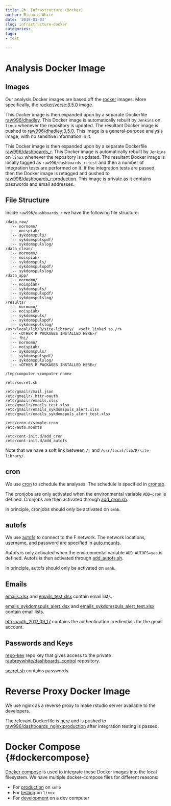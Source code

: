 ```yaml
---
title: 2b. Infrastructure (Docker)
author: Richard White
date: '2019-01-03'
slug: infrastructure-docker
categories:
tags: 
- test

---
```



# Analysis Docker Image

## Images

Our analysis Docker images are based off the [rocker](https://rocker-project.org) images. More specifically, the [rocker/verse:3.5.0](https://hub.docker.com/r/rocker/verse/) image.

This Docker image is then expanded upon by a separate Dockerfile [raw996/dhadley](https://github.com/raubreywhite/docker/blob/master/dhadley/Dockerfile). This Docker image is automatically rebuilt by `Jenkins` on `linux` whenever the repository is updated. The resultant Docker image is pushed to [raw996/dhadley:3.5.0](https://hub.docker.com/r/raw996/dhadley/). This image is a general-purpose analysis image, with no sensitive information in it.

This Docker image is then expanded upon by a separate Dockerfile [raw996/dashboards_r](https://github.com/raubreywhite/dashboards_control/blob/master/infrastructure/dashboards_r/Dockerfile). This Docker image is automatically rebuilt by `Jenkins` on `linux` whenever the repository is updated. The resultant Docker image is locally tagged as `raw996/dashboards_r:test` and then a number of integration tests are performed on it. If the integration tests are passed, then the Docker image is retagged and pushed to [raw996/dashboards_r:production](https://hub.docker.com/r/raw996/dashboards_r/). This image is private as it contains passwords and email addresses.

## File Structure

Inside `raw996/dashboards_r` we have the following file structure:

```
/data_raw/
  |-- normomo/
  |-- noispiah/
  |-- sykdomspuls/
  |-- sykdomspulspdf/
  |-- sykdomspulslog/
/data_clean/
  |-- normomo/
  |-- noispiah/
  |-- sykdomspuls/
  |-- sykdomspulspdf/
  |-- sykdomspulslog/
/data_app/
  |-- normomo/
  |-- noispiah/
  |-- sykdomspuls/
  |-- sykdomspulspdf/
  |-- sykdomspulslog/
/results/
  |-- normomo/
  |-- noispiah/
  |-- sykdomspuls/
  |-- sykdomspulspdf/
  |-- sykdomspulslog/
/usr/local/lib/R/site-library/  <soft linked to /r>
  |-- <OTHER R PACKAGES INSTALLED HERE>/
  |-- fhi/
  |-- normomo/
  |-- noispiah/
  |-- sykdomspuls/
  |-- sykdomspulspdf/
  |-- sykdomspulslog/
  |-- <OTHER R PACKAGES INSTALLED HERE>/

/tmp/computer <computer name>

/etc/secret.sh

/etc/gmailr/mail.json
/etc/gmailr/.httr-oauth
/etc/gmailr/emails.xlsx
/etc/gmailr/emails_test.xlsx
/etc/gmailr/emails_sykdomspuls_alert.xlsx
/etc/gmailr/emails_sykdomspuls_alert_test.xlsx

/etc/cron.d/simple-cron
/etc/auto.mounts

/etc/cont-init.d/add_cron
/etc/cont-init.d/add_autofs
```

Note that we have a soft link between `/r` and `/usr/local/lib/R/site-library/`.


## cron

We use [cron](https://en.wikipedia.org/wiki/Cron) to schedule the analyses. The schedule is specified in [crontab](https://github.com/raubreywhite/dashboards_control/blob/master/infrastructure/dashboards_r/crontab).

The cronjobs are only activated when the environmental variable `ADD=cron` is defined. Cronjobs are then activated through [add_cron.sh](https://github.com/raubreywhite/dashboards_control/blob/master/infrastructure/dashboards_r/add_cron.sh).

In principle, cronjobs should only be activated on `smhb`.

## autofs

We use [autofs](https://help.ubuntu.com/community/Autofs) to connect to the F network. The network locations, username, and password are specified in [auto.mounts](https://github.com/raubreywhite/dashboards_control/blob/master/infrastructure/dashboards_r/auto.mounts).

Autofs is only activated when the environmental variable `ADD_AUTOFS=yes` is defined. Autofs is then activated through [add_autofs.sh](https://github.com/raubreywhite/dashboards_control/blob/master/infrastructure/dashboards_r/add_autofs.sh).

In principle, autofs should only be activated on `smhb`.

## Emails

[emails.xlsx](https://github.com/raubreywhite/dashboards_control/blob/master/infrastructure/dashboards_r/emails.xlsx) and [emails_test.xlsx](https://github.com/raubreywhite/dashboards_control/blob/master/infrastructure/dashboards_r/emails_test.xlsx) contain email lists.

[emails_sykdomspuls_alert.xlsx](https://github.com/raubreywhite/dashboards_control/blob/master/infrastructure/dashboards_r/emails_sykdomspuls_alert.xlsx) and [emails_sykdomspuls_alert_test.xlsx](https://github.com/raubreywhite/dashboards_control/blob/master/infrastructure/dashboards_r/emails_sykdomspuls_alert_test.xlsx) contain email lists.

[httr-oauth_2017_09_17](https://github.com/raubreywhite/dashboards_control/blob/master/infrastructure/dashboards_r/httr-oauth_2017_09_17) contains the authentication credientials for the gmail account. 

## Passwords and Keys

[repo-key](https://github.com/raubreywhite/dashboards_control/blob/master/infrastructure/dashboards_r/repo-key) repo key that gives access to the private [raubreywhite/dashboards_control](https://github.com/raubreywhite/dashboards_control) repository.

[secret.sh](https://github.com/raubreywhite/dashboards_control/blob/master/infrastructure/dashboards_r/secret.sh) contains passwords.

# Reverse Proxy Docker Image

We use nginx as a reverse proxy to make rstudio server available to the developers.

The relevant Dockerfile is [here](https://github.com/raubreywhite/dashboards_control/blob/master/infrastructure/dashboards_nginx/Dockerfile) and is pushed to [raw996/dashboards_nginx:production](https://hub.docker.com/r/raw996/dashboards_nginx/) after integration testing is passed.

# Docker Compose {#dockercompose}

[Docker compose](https://docs.docker.com/compose/) is used to integrate these Docker images into the local filesystem. We have multiple docker-compose files for different reasons:

- For [production](https://github.com/raubreywhite/dashboards_control/blob/master/infrastructure/docker-compose-prod.yml) on `smhb`
- For [testing](https://github.com/raubreywhite/dashboards_control/blob/master/infrastructure/docker-compose-test.yml) on `linux`
- For [development](https://github.com/raubreywhite/dashboards_control/blob/master/infrastructure/docker-compose-dev.yml) on a dev computer
